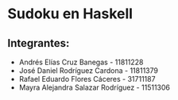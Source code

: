 # Sudoku en Haskell

## Integrantes: 
* Andrés Elías Cruz Banegas - 11811228
* José Daniel Rodríguez Cardona - 11811379
* Rafael Eduardo Flores Cáceres - 31711187
* Mayra Alejandra Salazar Rodríguez - 11511306
